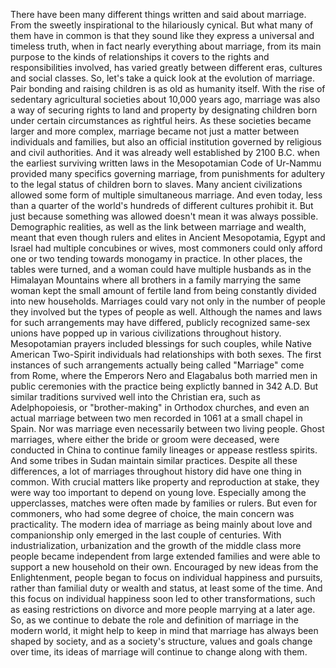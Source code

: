
There have been many different things
written and said about marriage.
From the sweetly inspirational
to the hilariously cynical.
But what many of them have in common
is that they sound like they express
a universal and timeless truth,
when in fact nearly everything about marriage,
from its main purpose
to the kinds of relationships it covers
to the rights and responsibilities involved,
has varied greatly between different eras,
cultures and social classes.
So, let&#39;s take a quick look at
the evolution of marriage.
Pair bonding and raising children
is as old as humanity itself.
With the rise of sedentary agricultural societies
about 10,000 years ago,
marriage was also a way
of securing rights to land and property
by designating children born under certain circumstances
as rightful heirs.
As these societies became larger and more complex,
marriage became not just a matter
between individuals and families,
but also an official institution
governed by religious and civil authorities.
And it was already well established by 2100 B.C.
when the earliest surviving written laws
in the Mesopotamian Code of Ur-Nammu
provided many specifics governing marriage,
from punishments for adultery
to the legal status of children born to slaves.
Many ancient civilizations allowed some form of
multiple simultaneous marriage.
And even today, less than a quarter of the world&#39;s
hundreds of different cultures prohibit it.
But just because something was allowed
doesn&#39;t mean it was always possible.
Demographic realities,
as well as the link between marriage and wealth,
meant that even though rulers and elites
in Ancient Mesopotamia,
Egypt and Israel
had multiple concubines or wives,
most commoners could only afford one or two
tending towards monogamy in practice.
In other places, the tables were turned,
and a woman could have multiple husbands
as in the Himalayan Mountains
where all brothers in a family
marrying the same woman
kept the small amount of fertile land
from being constantly divided into new households.
Marriages could vary
not only in the number of people they involved
but the types of people as well.
Although the names and laws for such arrangements
may have differed,
publicly recognized same-sex unions
have popped up
in various civilizations throughout history.
Mesopotamian prayers included blessings for such couples,
while Native American Two-Spirit individuals
had relationships with both sexes.
The first instances of such arrangements
actually being called &quot;Marriage&quot;
come from Rome,
where the Emperors Nero and Elagabalus
both married men in public ceremonies
with the practice being explictly banned
in 342 A.D.
But similar traditions survived
well into the Christian era,
such as Adelphopoiesis,
or &quot;brother-making&quot; in Orthodox churches,
and even an actual marriage between two men
recorded in 1061 at a small chapel in Spain.
Nor was marriage even necessarily
between two living people.
Ghost marriages,
where either the bride or groom were deceased,
were conducted in China
to continue family lineages
or appease restless spirits.
And some tribes in Sudan maintain similar practices.
Despite all these differences,
a lot of marriages throughout history
did have one thing in common.
With crucial matters
like property and reproduction at stake,
they were way too important
to depend on young love.
Especially among the upperclasses,
matches were often made by families or rulers.
But even for commoners, who had some degree of choice,
the main concern was practicality.
The modern idea of marriage
as being mainly about love and companionship
only emerged in the last couple of centuries.
With industrialization,
urbanization
and the growth of the middle class
more people became independent
from large extended families
and were able to support
a new household on their own.
Encouraged by new ideas
from the Enlightenment,
people began to focus
on individual happiness and pursuits,
rather than familial duty or wealth and status,
at least some of the time.
And this focus on individual happiness
soon led to other transformations,
such as easing restrictions on divorce
and more people marrying at a later age.
So, as we continue to debate the role and definition
of marriage in the modern world,
it might help to keep in mind
that marriage has always been shaped by society,
and as a society&#39;s
structure, values and goals
change over time,
its ideas of marriage will continue to change along with them.
